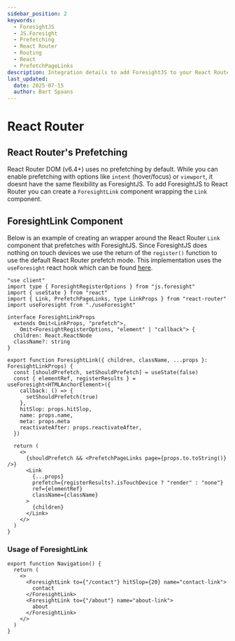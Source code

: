 ```yaml
---
sidebar_position: 2
keywords:
  - ForesightJS
  - JS.Foresight
  - Prefetching
  - React Router
  - Routing
  - React
  - PrefetchPageLinks
description: Integration details to add ForesightJS to your React Router projects
last_updated:
  date: 2025-07-15
  author: Bart Spaans
---
```


# React Router

## React Router's Prefetching

React Router DOM (v6.4+) uses no prefetching by default. While you can enable prefetching with options like `intent` (hover/focus) or `viewport`, it doesnt have the same flexibility as ForesightJS. To add ForesightJS to React Router you can create a `ForesightLink` component wrapping the `Link` component.

## ForesightLink Component

Below is an example of creating an wrapper around the React Router `Link` component that prefetches with ForesightJS. Since ForesightJS does nothing on touch devices we use the return of the `register()` function to use the default React Router prefetch mode. This implementation uses the `useForesight` react hook which can be found [here](/docs/integrations/react/useForesight).

```tsx
"use client"
import type { ForesightRegisterOptions } from "js.foresight"
import { useState } from "react"
import { Link, PrefetchPageLinks, type LinkProps } from "react-router"
import useForesight from "./useForesight"

interface ForesightLinkProps
  extends Omit<LinkProps, "prefetch">,
    Omit<ForesightRegisterOptions, "element" | "callback"> {
  children: React.ReactNode
  className?: string
}

export function ForesightLink({ children, className, ...props }: ForesightLinkProps) {
  const [shouldPrefetch, setShouldPrefetch] = useState(false)
  const { elementRef, registerResults } = useForesight<HTMLAnchorElement>({
    callback: () => {
      setShouldPrefetch(true)
    },
    hitSlop: props.hitSlop,
    name: props.name,
    meta: props.meta
    reactivateAfter: props.reactivateAfter,
  })

  return (
    <>
      {shouldPrefetch && <PrefetchPageLinks page={props.to.toString()} />}
      <Link
        {...props}
        prefetch={registerResults?.isTouchDevice ? "render" : "none"}
        ref={elementRef}
        className={className}
      >
        {children}
      </Link>
    </>
  )
}
```

### Usage of ForesightLink

```tsx
export function Navigation() {
  return (
    <>
      <ForesightLink to={"/contact"} hitSlop={20} name="contact-link">
        contact
      </ForesightLink>
      <ForesightLink to={"/about"} name="about-link">
        about
      </ForesightLink>
    </>
  )
}
```
